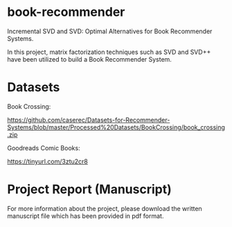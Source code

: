 # book-recommender

Incremental SVD and SVD: Optimal Alternatives for Book Recommender Systems.

In this project, matrix factorization techniques such as SVD and SVD++ have been utilized to build a Book Recommender System.


# Datasets

Book Crossing: 

https://github.com/caserec/Datasets-for-Recommender-Systems/blob/master/Processed%20Datasets/BookCrossing/book_crossing.zip

Goodreads Comic Books:

https://tinyurl.com/3ztu2cr8

# Project Report (Manuscript)
For more information about the project, please download the written manuscript file which has been provided in pdf format.
